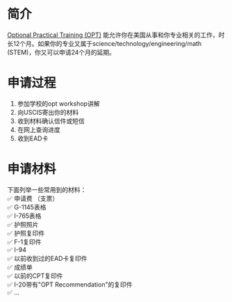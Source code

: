# 简介
[Optional Practical Training (OPT)](https://www.uscis.gov/working-in-the-united-states/students-and-exchange-visitors/optional-practical-training-opt-for-f-1-students) 能允许你在美国从事和你专业相关的工作，时长12个月。如果你的专业又属于science/technology/engineering/math (STEM)，你又可以申请24个月的延期。

# 申请过程
1. 参加学校的opt workshop讲解
2. 向USCIS寄出你的材料
3. 收到材料确认信件或短信
4. 在网上查询进度
5. 收到EAD卡

# 申请材料
下面列举一些常用到的材料：  
:white_check_mark: 申请费 （支票）  
:white_check_mark: G-1145表格  
:white_check_mark: I-765表格  
:white_check_mark: 护照照片  
:white_check_mark: 护照复印件  
:white_check_mark: F-1复印件  
:white_check_mark: I-94  
:white_check_mark: 以前收到过的EAD卡复印件  
:white_check_mark: 成绩单  
:white_check_mark: 以前的CPT复印件  
:white_check_mark: I-20带有"OPT Recommendation"的复印件  
:white_check_mark: ...
